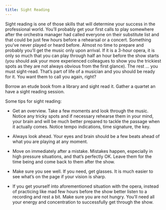 ```yaml
---
title: Sight Reading
---
```


Sight reading is one of those skills that will determine your success in the professional world. You’ll probably get your first calls to play somewhere after the orchestra manager had called everyone on their substitute list and that could be just few hours before a rehearsal or a concert. Something you’ve never played or heard before. Almost no time to prepare and probably you’ll get the music only upon arrival. If it is a 3-hour opera, it is only so much that you can play through half an hour before the show starts (you should ask your more experienced colleagues to show you the trickiest spots as they are not always obvious from the first glance). The rest … you must sight-read. That’s part of life of a musician and you should be ready for it. You want them to call you again, right?

Borrow an etude book from a library and sight read it. Gather a quartet an have a sight reading session.

Some tips for sight reading:

- Get an overview. Take a few moments and look through the music. Notice any tricky spots and if necessary rehearse them in your mind, your brain and will be much better prepared to tackle the passage when it actually comes. Notice tempo indications, time signature, the key.

- Always look ahead. Your eyes and brain should be a few beats ahead of what you are playing at any moment.

- Move on immediately after a mistake. Mistakes happen, especially in high pressure situations, and that’s perfectly OK. Leave them for the time being and come back to them after the show.

- Make sure you see well. If you need, get glasses. It is much easier to see what’s on the page if your vision is sharp.

- If you get yourself into aforementioned situation with the opera, instead of practicing like mad few hours before the show better listen to a recording and rest a bit. Make sure you are not hungry. You’ll need all your energy and concentration to successfully get through the show.
